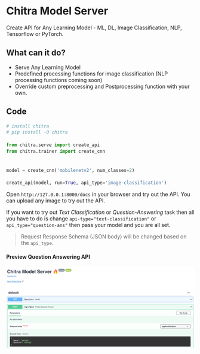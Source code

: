# Chitra Model Server

Create API for Any Learning Model - ML, DL, Image Classification, NLP, Tensorflow or PyTorch.

## What can it do?

- Serve Any Learning Model
- Predefined processing functions for image classification (NLP processing functions coming soon)
- Override custom preprocessing and Postprocessing function with your own.


## Code

```python
# install chitra
# pip install -U chitra

from chitra.serve import create_api
from chitra.trainer import create_cnn


model = create_cnn('mobilenetv2', num_classes=2)

create_api(model, run=True, api_type='image-classification')
```

Open `http://127.0.0.1:8000/docs` in your browser and try out the API. You can upload any image to try out the API.


If you want to try out *Text Classification* or *Question-Answering* task then all you have to do is change `api-type="text-classification"` or `api_type="question-ans"` then pass your model and you are all set.


> Request Response Schema (JSON body) will be changed based on the `api_type`.


#### Preview Question Answering API

![png](preview-qna.png)
